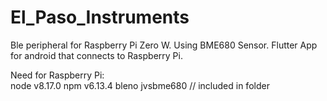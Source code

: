 # El_Paso_Instruments
Ble peripheral for Raspberry Pi Zero W. Using BME680 Sensor.
Flutter App for android that connects to Raspberry Pi.

Need for Raspberry Pi:  
 node v8.17.0 
 npm v6.13.4 
 bleno 
 jvsbme680 // included in folder 

